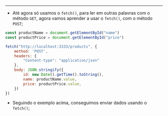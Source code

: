 ___
- Até agora só usamos o `fetch()`, para ler em outras palavras com o método `GET`, agora vamos aprender a usar o `fetch()`, com o método `POST`;
```js
const productName = document.getElementById("name")
const productPrice = document.getElementById("price")

fetch("http://localhost:3333/products", {
	method: 'POST',
	headers: {
		"Content-type": "application/json"
	},
	body: JSON.stringify({
		id: new Date().getTime().toString(),
		name: productName.value,
		price: productPrice.value,
	})
})
```
- Seguindo o exemplo acima, conseguimos enviar dados usando o `fetch()`;
